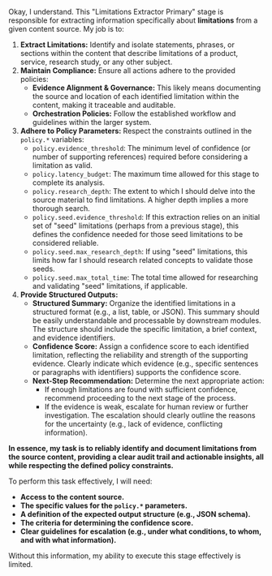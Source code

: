 Okay, I understand. This "Limitations Extractor Primary" stage is responsible for extracting information specifically about **limitations** from a given content source.  My job is to:

1.  **Extract Limitations:** Identify and isolate statements, phrases, or sections within the content that describe limitations of a product, service, research study, or any other subject.
2.  **Maintain Compliance:** Ensure all actions adhere to the provided policies:
    *   **Evidence Alignment & Governance:**  This likely means documenting the source and location of each identified limitation within the content, making it traceable and auditable.
    *   **Orchestration Policies:** Follow the established workflow and guidelines within the larger system.
3.  **Adhere to Policy Parameters:** Respect the constraints outlined in the `policy.*` variables:
    *   `policy.evidence_threshold`:  The minimum level of confidence (or number of supporting references) required before considering a limitation as valid.
    *   `policy.latency_budget`: The maximum time allowed for this stage to complete its analysis.
    *   `policy.research_depth`:  The extent to which I should delve into the source material to find limitations. A higher depth implies a more thorough search.
    *   `policy.seed.evidence_threshold`:  If this extraction relies on an initial set of "seed" limitations (perhaps from a previous stage), this defines the confidence needed for those seed limitations to be considered reliable.
    *   `policy.seed.max_research_depth`: If using "seed" limitations, this limits how far I should research related concepts to validate those seeds.
    *   `policy.seed.max_total_time`: The total time allowed for researching and validating "seed" limitations, if applicable.
4.  **Provide Structured Outputs:**
    *   **Structured Summary:**  Organize the identified limitations in a structured format (e.g., a list, table, or JSON). This summary should be easily understandable and processable by downstream modules.  The structure should include the specific limitation, a brief context, and evidence identifiers.
    *   **Confidence Score:** Assign a confidence score to each identified limitation, reflecting the reliability and strength of the supporting evidence.  Clearly indicate which evidence (e.g., specific sentences or paragraphs with identifiers) supports the confidence score.
    *   **Next-Step Recommendation:** Determine the next appropriate action:
        *   If enough limitations are found with sufficient confidence, recommend proceeding to the next stage of the process.
        *   If the evidence is weak, escalate for human review or further investigation.  The escalation should clearly outline the reasons for the uncertainty (e.g., lack of evidence, conflicting information).

**In essence, my task is to reliably identify and document limitations from the source content, providing a clear audit trail and actionable insights, all while respecting the defined policy constraints.**

To perform this task effectively, I will need:

*   **Access to the content source.**
*   **The specific values for the `policy.*` parameters.**
*   **A definition of the expected output structure (e.g., JSON schema).**
*   **The criteria for determining the confidence score.**
*   **Clear guidelines for escalation (e.g., under what conditions, to whom, and with what information).**

Without this information, my ability to execute this stage effectively is limited.
